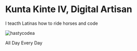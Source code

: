 <h1>Kunta Kinte IV, Digital Artisan</h1>
<p> I teacth Latinas how to ride horses and code </p>
<p><img align="center" src="https://github-readme-streak-stats.herokuapp.com/?user=hastycodea&" alt="hastycodea" /></p>
<p>All Day Every Day</p>
